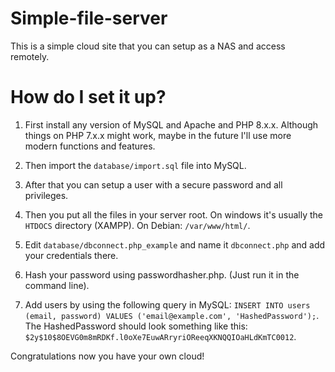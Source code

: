 # Simple-file-server

This is a simple cloud site that you can setup as a NAS and access remotely.

# How do I set it up?

1. First install any version of MySQL and Apache and PHP 8.x.x. Although things on PHP 7.x.x might work, maybe in the future I'll use more modern functions and features.

2. Then import the ```database/import.sql``` file into MySQL.

3. After that you can setup a user with a secure password and all privileges.

4. Then you put all the files in your server root. On windows it's usually the ```HTDOCS``` directory (XAMPP). On Debian: ```/var/www/html/```.

5. Edit ```database/dbconnect.php_example``` and name it ```dbconnect.php``` and add your credentials there.

6. Hash your password using passwordhasher.php. (Just run it in the command line).

7. Add users by using the following query in MySQL: ```INSERT INTO users (email, password) VALUES ('email@example.com', 'HashedPassword');```.
The HashedPassword should look something like this: ```$2y$10$8OEVG0m8mRDKf.l0oXe7EuwARryriOReeqXKNQQIOaHLdKmTC0012```.

Congratulations now you have your own cloud!
